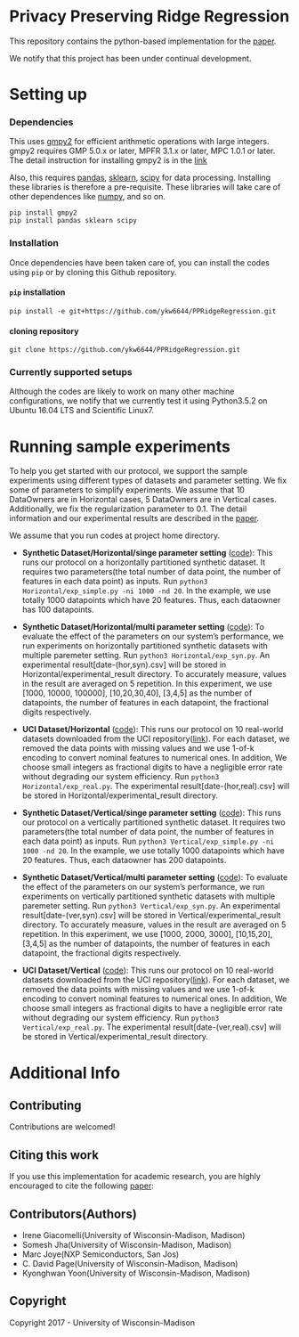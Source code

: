 # Privacy Preserving Ridge Regression

This repository contains the python-based implementation for the [paper](https://eprint.iacr.org/2017/979). 

We notify that this project has been under continual development.


# Setting up

### Dependencies

This uses [gmpy2](https://pypi.python.org/pypi/gmpy2) for efficient arithmetic operations with large integers. gmpy2 requires GMP 5.0.x or later, MPFR 3.1.x or later, MPC 1.0.1 or later. The detail instruction for installing gmpy2 is in the [link](https://gmpy2.readthedocs.io/en/latest/intro.html#installing-gmpy2-on-unix-linux)

Also, this requires [pandas](https://pandas.pydata.org/pandas-docs/stable/install.html), [sklearn](http://scikit-learn.org/stable/), [scipy](https://www.scipy.org/) for data processing. Installing these libraries is therefore a pre-requisite. These libraries will take care of other dependences like [numpy](http://www.numpy.org/), and so on.

```
pip install gmpy2
pip install pandas sklearn scipy
```


### Installation

Once dependencies have been taken care of, you can install the codes using
`pip` or by cloning this Github repository.

#### `pip` installation

```
pip install -e git+https://github.com/ykw6644/PPRidgeRegression.git
```

#### cloning repository

```
git clone https://github.com/ykw6644/PPRidgeRegression.git
```

### Currently supported setups

Although the codes are likely to work on many other machine configurations, we notify that we
currently test it using Python3.5.2 on Ubuntu 16.04 LTS and Scientific Linux7.

# Running sample experiments

To help you get started with our protocol, 
we support the sample experiments using different types of datasets and parameter setting.
We fix some of parameters to simplify experiments. We assume that 10 DataOwners are in Horizontal cases, 5 DataOwners are in Vertical cases. Additionally, we fix the regularization parameter to 0.1. The detail information and our experimental results are described in the [paper](https://eprint.iacr.org/2017/979). 

We assume that you run codes at project home directory.

* **Synthetic Dataset/Horizontal/singe parameter setting** ([code](Horizontal/exp_simple.py)): 
This runs our protocol on a horizontally partitioned synthetic dataset. It requires two parameters(the total number of data point, the number of features in each data point) as inputs. Run ``` python3 Horizontal/exp_simple.py -ni 1000 -nd 20 ```. In the example, we use totally 1000 datapoints which have 20 features. Thus, each dataowner has 100 datapoints. 

* **Synthetic Dataset/Horizontal/multi parameter setting** ([code](Horizontal/exp_syn.py)): 
To evaluate the effect of the parameters on our system’s performance, we run experiments on horizontally partitioned synthetic datasets with multiple paremeter setting. Run ``` python3 Horizontal/exp_syn.py ```. An experimental result\[date-(hor,syn).csv\] will be stored in Horizontal/experimental_result directory. To accurately measure, values in the result are averaged on 5 repetition. In this experiment, we use \[1000, 10000, 100000\], \[10,20,30,40\], \[3,4,5\] as the number of datapoints, the number of features in each datapoint, the fractional digits respectively.

* **UCI Dataset/Horizontal** ([code](Horizontal/exp_real.py)): This runs our protocol on 10 real-world datasets downloaded from the UCI repository([link](https://archive.ics.uci.edu/ml/datasets.html)). For each dataset, we removed the data points with missing values and we use 1-of-k encoding to convert nominal features to numerical ones. In addition, We choose small integers as fractional digits to have a negligible error rate without degrading our system efficiency. Run ``` python3 Horizontal/exp_real.py ```. The experimental result\[date-(hor,real).csv\] will be stored in Horizontal/experimental_result directory. 

* **Synthetic Dataset/Vertical/singe parameter setting** ([code](Vertical/exp_simple.py)): 
This runs our protocol on a vertically partitioned synthetic dataset. It requires two parameters(the total number of data point, the number of features in each data point) as inputs. Run ``` python3 Vertical/exp_simple.py -ni 1000 -nd 20 ```. In the example, we use totally 1000 datapoints which have 20 features. Thus, each dataowner has 200 datapoints. 

* **Synthetic Dataset/Vertical/multi parameter setting** ([code](Vertical/exp_syn.py)): To evaluate the effect of the parameters on our system’s performance, we run experiments on vertically partitioned synthetic datasets with multiple paremeter setting. Run ``` python3 Vertical/exp_syn.py ```. An experimental result\[date-(ver,syn).csv\] will be stored in Vertical/experimental_result directory. To accurately measure, values in the result are averaged on 5 repetition. In this experiment, we use \[1000, 2000, 3000\], \[10,15,20\], \[3,4,5\] as the number of datapoints, the number of features in each datapoint, the fractional digits respectively. 

* **UCI Dataset/Vertical** ([code](Vertical/exp_real.py)): This runs our protocol on 10 real-world datasets downloaded from the UCI repository([link](https://archive.ics.uci.edu/ml/datasets.html)). For each dataset, we removed the data points with missing values and we use 1-of-k encoding to convert nominal features to numerical ones. In addition, We choose small integers as fractional digits to have a negligible error rate without degrading our system efficiency. Run ``` python3 Vertical/exp_real.py ```. The experimental result\[date-(ver,real).csv\] will be stored in Vertical/experimental_result directory. 


# Additional Info

## Contributing

Contributions are welcomed! 


## Citing this work

If you use this implementation for academic research, you are highly encouraged to cite the following [paper](https://eprint.iacr.org/2017/979):


## Contributors(Authors)

* Irene Giacomelli(University of Wisconsin-Madison, Madison)
* Somesh Jha(University of Wisconsin-Madison, Madison)
* Marc Joye(NXP Semiconductors, San Jos)
* C. David Page(University of Wisconsin-Madison, Madison)
* Kyonghwan Yoon(University of Wisconsin-Madison, Madison)

## Copyright

Copyright 2017 - University of Wisconsin-Madison
